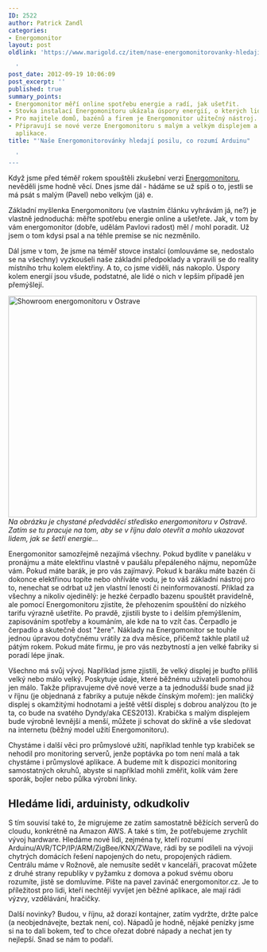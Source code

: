 ```yaml
---
ID: 2522
author: Patrick Zandl
categories:
- Energomonitor
layout: post
oldlink: 'https://www.marigold.cz/item/nase-energomonitorovanky-hledaji-posilu-co-rozumi-arduinu

  '
post_date: 2012-09-19 10:06:09
post_excerpt: ''
published: true
summary_points:
- Energomonitor měří online spotřebu energie a radí, jak ušetřit.
- Stovka instalací Energomonitoru ukázala úspory energií, o kterých lidé jen přemýšlejí.
- Pro majitele domů, bazénů a firem je Energomonitor užitečný nástroj.
- Připravují se nové verze Energomonitoru s malým a velkým displejem a průmyslové
  aplikace.
title: "'Naše Energomonitorovánky hledají posilu, co rozumí Arduinu"

  '
---
```


<p>Když jsme před téměř rokem spouštěli zkušební verzi <a href="http://www.energomonitor.cz" target="_self" title="">Energomonitoru</a>, nevěděli jsme hodně věcí. Dnes jsme dál - hádáme se už spíš o to, jestli se má psát s malým (Pavel) nebo velkým (já) e.</p>


<p>Základní myšlenka Energomonitoru (ve vlastním článku vyhrávám já, ne?) je vlastně jednoduchá: měřte spotřebu energie online a ušetřete. Jak, v tom by vám energomonitor (dobře, udělám Pavlovi radost) měl / mohl poradit. Už jsem o tom kdysi psal a na téhle premise se nic nezměnilo. </p>


<p>Dál jsme v tom, že jsme na téměř stovce instalcí (omlouváme se, nedostalo se na všechny) vyzkoušeli naše základní předpoklady a vpravili se do reality místního trhu kolem elektřiny. A to, co jsme viděli, nás nakoplo. Úspory kolem energií jsou všude, podstatné, ale lidé o nich v lepším případě jen přemýšlejí.</p>


<p><a href="http://www.marigold.cz/wp-content/uploads/wpid-Photo-19.-9.-2012-1000.jpg" target="_blank" style=""><img src="http://www.marigold.cz/wp-content/uploads/wpid-Photo-19.-9.-2012-1000.jpg" id="blogsy-1348042138411.0625" class="alignnone" alt="Showroom energomonitoru v Ostrave" width="500" height="446"></a><br>
<em>Na obrázku je chystané předváděcí středisko energomonitoru v Ostravě. Zatím se tu pracuje na tom, aby se v říjnu dalo otevřít a mohlo ukazovat lidem, jak se šetří energie...</em></p>


<p>Energomonitor samozřejmě nezajímá všechny. Pokud bydlíte v paneláku v pronájmu a máte elektřinu vlastně v paušálu přepáleného nájmu, nepomůže vám. Pokud máte barák, je pro vás zajímavý. Pokud k baráku máte bazén či dokonce elektřinou topíte nebo ohříváte vodu, je to váš základní nástroj pro to, nenechat se odrbat už jen vlastní leností či neinformovaností. Příklad za všechny a nikoliv ojedinělý: je hezké čerpadlo bazenu spouštět pravidelně, ale pomocí Energomonitoru zjistíte, že přehozením spouštění do nízkého tarifu výrazně ušetříte. Po pravdě, zjistili byste to i delším přemýšlením, zapisováním spotřeby a koumáním, ale kde na to vzít čas. Čerpadlo je čerpadlo a skutečně dost "žere". Náklady na Energomonitor se touhle jednou úpravou dotyčnému vrátily za dva měsíce, přičemž takhle platil už pátým rokem. Pokud máte firmu, je pro vás nezbytností a jen velké fabriky si poradí lépe jinak.</p>


<p>Všechno má svůj vývoj. Například jsme zjistili, že velký displej je buďto příliš velký nebo málo velký. Poskytuje údaje, které běžnému uživateli pomohou jen málo. Takže připravujeme dvě nové verze a ta jednodušší bude snad již v říjnu (je objednaná z fabriky a putuje někde čínským mořem): jen maličký displej s okamžitými hodnotami a ještě větší displej s dobrou analýzou (to je ta, co bude na svatého Dyndy/aka CES2013). Krabička s malým displejem bude výrobně levnější a menší, můžete ji schovat do skříně a vše sledovat na internetu  (běžný model užití Energomonitoru). </p>


<p>Chystáme i další věci pro průmyslové užití, například tenhle typ krabiček se nehodil pro monitoring serverů, jenže poptávka po tom není malá a tak chystáme i průmyslové aplikace. A budeme mít k dispozici monitoring samostatných okruhů, abyste si například mohli změřit, kolik vám žere sporák, bojler nebo půlka výrobní linky. </p>


<h2>Hledáme lidi, arduinisty, odkudkoliv</h2>

<p>S tím souvisí také to, že migrujeme ze zatím samostatně běžících serverů do cloudu, konkrétně na Amazon AWS. A také s tím, že potřebujeme zrychlit vývoj hardware. Hledáme nové lidi, zejména ty, kteří rozumí Arduinu/AVR/TCP/IP/ARM/ZigBee/KNX/ZWave, rádi by se podíleli na vývoji chytrých domácích řešení napojených do netu, propojených rádiem. Centrálu máme v Rožnově, ale nemusíte sedět v kanceláři, pracovat můžete z druhé strany republiky v pyžamku z domova a pokud svému oboru rozumíte, jistě se domluvíme. Pište na pavel zavináč energomonitor.cz. Je to příležitost pro lidi, kteří nechtějí vyvíjet jen běžné aplikace, ale mají rádi výzvy, vzdělávání, hračičky. </p>


<p>Další novinky? Budou, v říjnu, až dorazí kontajner, zatím vydržte, držte palce (a neobjednávejte, beztak není, co). Nápadů je hodně, nějaké penízky jsme si na to dali bokem, teď to chce ořezat dobré nápady a nechat jen ty nejlepší. Snad se nám to podaří.</p>


<p>&nbsp;</p>